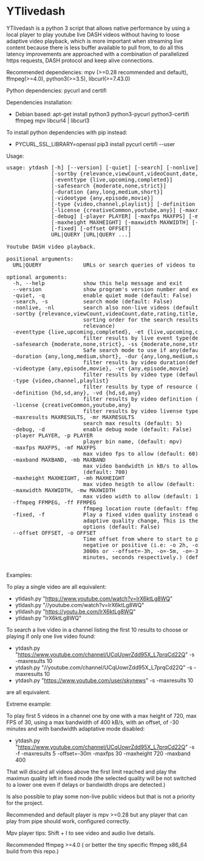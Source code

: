 # YTlivedash
YTlivedash is a python 3 script that allows native performance by using a local player to play youtube live DASH videos without having to loose adaptive video playback, which is more important when streaming live content because there is less buffer available to pull from, to do all this latency improvements are approached with a combination of parallelized https requests, DASH protocol and keep alive connections.

Recommended dependencies: mpv (>=0.28 recommended and default), ffmpeg(>=4.0), python3(>=3.5), libcurl(>=7.43.0)

Python dependencies: pycurl and certifi

Dependencies installation: 
- Debian based:
apt-get install python3 python3-pycurl python3-certifi ffmpeg mpv libcurl4 | libcurl3

To install python dependencies with pip instead:
- PYCURL_SSL_LIBRARY=openssl pip3 install pycurl certifi --user

Usage: 
<pre>
usage: ytdash [-h] [--version] [-quiet] [-search] [-nonlive]
              [-sortby {relevance,viewCount,videoCount,date,rating,title,rating}]
              [-eventtype {live,upcoming,completed}]
              [-safesearch {moderate,none,strict}]
              [-duration {any,long,medium,short}]
              [-videotype {any,episode,movie}]
              [-type {video,channel,playlist}] [-definition {hd,sd,any}]
              [-license {creativeCommon,youtube,any}] [-maxresults MAXRESULTS]
              [-debug] [-player PLAYER] [-maxfps MAXFPS] [-maxband MAXBAND]
              [-maxheight MAXHEIGHT] [-maxwidth MAXWIDTH] [-ffmpeg FFMPEG]
              [-fixed] [-offset OFFSET]
              URL|QUERY [URL|QUERY ...]

Youtube DASH video playback.

positional arguments:
  URL|QUERY             URLs or search queries of videos to play

optional arguments:
  -h, --help            show this help message and exit
  --version             show program's version number and exit
  -quiet, -q            enable quiet mode (default: False)
  -search, -s           search mode (default: False)
  -nonlive, -nl         search also non-live videos (default: False)
  -sortby {relevance,viewCount,videoCount,date,rating,title,rating}, -sb {relevance,viewCount,videoCount,date,rating,title,rating}
                        sorting order for the search results (default:
                        relevance)
  -eventtype {live,upcoming,completed}, -et {live,upcoming,completed}
                        filter results by live event type(default: live)
  -safesearch {moderate,none,strict}, -ss {moderate,none,strict}
                        Safe search mode to use if any(default: moderate)
  -duration {any,long,medium,short}, -dur {any,long,medium,short}
                        filter results by video duration(default: any)
  -videotype {any,episode,movie}, -vt {any,episode,movie}
                        filter results by video type (default: any)
  -type {video,channel,playlist}
                        filter results by type of resource (default: video)
  -definition {hd,sd,any}, -vd {hd,sd,any}
                        filter results by video definition (default: any)
  -license {creativeCommon,youtube,any}
                        filter results by video livense type (default: any)
  -maxresults MAXRESULTS, -mr MAXRESULTS
                        search max results (default: 5)
  -debug, -d            enable debug mode (default: False)
  -player PLAYER, -p PLAYER
                        player bin name, (default: mpv)
  -maxfps MAXFPS, -mf MAXFPS
                        max video fps to allow (default: 60)
  -maxband MAXBAND, -mb MAXBAND
                        max video bandwidth in kB/s to allow when possible
                        (default: 700)
  -maxheight MAXHEIGHT, -mh MAXHEIGHT
                        max video heigth to allow (default: 720)
  -maxwidth MAXWIDTH, -mw MAXWIDTH
                        max video width to allow (default: 1360)
  -ffmpeg FFMPEG, -ff FFMPEG
                        ffmpeg location route (default: ffmpeg)
  -fixed, -f            Play a fixed video quality instead of doing bandwidth
                        adaptive quality change, This is the max set from
                        options (default: False)
  --offset OFFSET, -o OFFSET
                        Time offset from where to start to play. can be
                        negative or positive (i.e: -o 2h, -o 210m, --offset
                        3000s or --offset=-3h, -o=-5m, -o=-300s, for hours,
                        minutes, seconds respectively.) (default: )

</pre>
Examples:

To play a single video are all equivalent:
- ytldash.py "https://www.youtube.com/watch?v=lrX6ktLg8WQ"
- ytldash.py "//youtube.com/watch?v=lrX6ktLg8WQ"
- ytldash.py "https://youtu.be.com/lrX6ktLg8WQ"
- ytldash.py "lrX6ktLg8WQ"

To search a live video in a channel listing the first 10 results to choose or playing if only one live video found:

- ytdash.py "https://www.youtube.com/channel/UCqUowrZdd95X_L7prqCd22Q" -s -maxresults 10
- ytdash.py "//youtube.com/channel/UCqUowrZdd95X_L7prqCd22Q" -s -maxresults 10
- ytdash.py "https://www.youtube.com/user/skynews" -s -maxresults 10

are all equivalent.

Extreme example:

To play first 5 videos in a channel one by one with a max height of 720, max FPS of 30, using a max bandwidth of 400 kB/s, with an offset, of -30 minutes and with bandwidth adaptative mode disabled:

- ytdash.py "https://www.youtube.com/channel/UCqUowrZdd95X_L7prqCd22Q" -s -f -maxresults 5 -offset=-30m -maxfps 30 -maxheight 720 -maxband 400

That will discard all videos above the first limit reached and play the maximun quality left in fixed mode (the selected quality will be not switched to a lower one even if delays or bandwidth drops are detected.)

Is also possible to play some non-live public videos but that is not a priority for the project.

Recommended and default player is mpv >=0.28 but any player that can play from pipe should work, configured correctly.

Mpv player tips: Shift + I to see video and audio live details.

Recommended ffmpeg >=4.0 ( or better the tiny specific ffmpeg x86_64 build from this repo.)


